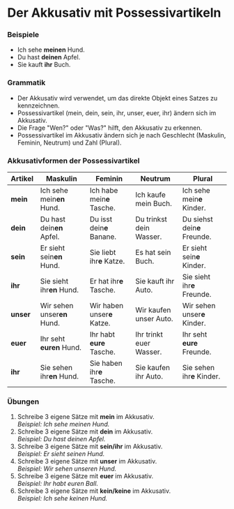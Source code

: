 # Der Akkusativ mit Possessivartikeln

### Beispiele

- Ich sehe **meinen** Hund.
- Du hast **deinen** Apfel.
- Sie kauft **ihr** Buch.

### Grammatik

- Der Akkusativ wird verwendet, um das direkte Objekt eines Satzes zu kennzeichnen.
- Possessivartikel (mein, dein, sein, ihr, unser, euer, ihr) ändern sich im Akkusativ.
- Die Frage "Wen?" oder "Was?" hilft, den Akkusativ zu erkennen.
- Possessivartikel im Akkusativ ändern sich je nach Geschlecht (Maskulin, Feminin, Neutrum) und Zahl (Plural).

### Akkusativformen der Possessivartikel

| Artikel   | Maskulin                    | Feminin                     | Neutrum                 | Plural                       |
| --------- | --------------------------- | --------------------------- | ----------------------- | ---------------------------- |
| **mein**  | Ich sehe mein**en** Hund.   | Ich habe mein**e** Tasche.  | Ich kaufe mein Buch.    | Ich sehe mein**e** Kinder.   |
| **dein**  | Du hast dein**en** Apfel.   | Du isst dein**e** Banane.   | Du trinkst dein Wasser. | Du siehst dein**e** Freunde. |
| **sein**  | Er sieht sein**en** Hund.   | Sie liebt ihr**e** Katze.   | Es hat sein Buch.       | Er sieht sein**e** Kinder.   |
| **ihr**   | Sie sieht ihr**en** Hund.   | Er hat ihr**e** Tasche.     | Sie kauft ihr Auto.     | Sie sieht ihr**e** Freunde.  |
| **unser** | Wir sehen unser**en** Hund. | Wir haben unser**e** Katze. | Wir kaufen unser Auto.  | Wir sehen unser**e** Kinder. |
| **euer**  | Ihr seht **euren** Hund.    | Ihr habt **eure** Tasche.   | Ihr trinkt euer Wasser. | Ihr seht **eure** Freunde.   |
| **ihr**   | Sie sehen ihr**en** Hund.   | Sie haben ihr**e** Tasche.  | Sie kaufen ihr Auto.    | Sie sehen ihr**e** Kinder.   |

### Übungen

1. Schreibe 3 eigene Sätze mit **mein** im Akkusativ.<br>
   _Beispiel: Ich sehe meinen Hund._
1. Schreibe 3 eigene Sätze mit **dein** im Akkusativ.<br>
   _Beispiel: Du hast deinen Apfel._
1. Schreibe 3 eigene Sätze mit **sein/ihr** im Akkusativ.<br>
   _Beispiel: Er sieht seinen Hund._
1. Schreibe 3 eigene Sätze mit **unser** im Akkusativ.<br>
   _Beispiel: Wir sehen unseren Hund._
1. Schreibe 3 eigene Sätze mit **euer** im Akkusativ.<br>
   _Beispiel: Ihr habt euren Ball._
1. Schreibe 3 eigene Sätze mit **kein/keine** im Akkusativ.<br>
   _Beispiel: Ich sehe keinen Hund._
